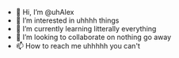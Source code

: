 - 👋 Hi, I’m @uhAlex
- 👀 I’m interested in uhhhh things
- 🌱 I’m currently learning litterally everything
- 💞️ I’m looking to collaborate on nothing go away
- 📫 How to reach me uhhhhh you can't 

<!---
uhAlex/uhAlex is a ✨ special ✨ repository because its `README.md` (this file) appears on your GitHub profile.
You can click the Preview link to take a look at your changes.
--->

